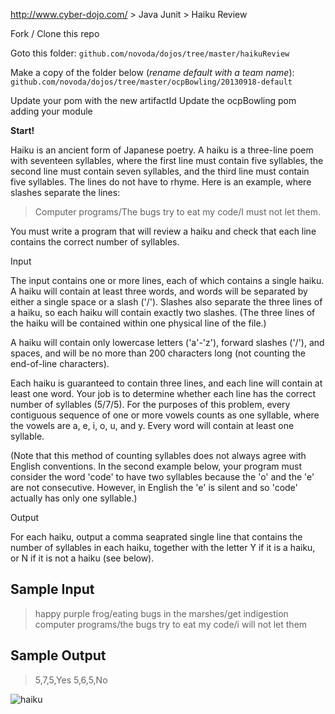 http://www.cyber-dojo.com/ > Java Junit > Haiku Review

Fork / Clone this repo

Goto this folder:
`github.com/novoda/dojos/tree/master/haikuReview`

Make a copy of the folder below (*rename default with a team name*):
`github.com/novoda/dojos/tree/master/ocpBowling/20130918-default`

Update your pom with the new artifactId
Update the ocpBowling pom adding your module

**Start!**

Haiku is an ancient form of Japanese poetry. A haiku
is a three-line poem with seventeen syllables, where
the first line must contain five syllables, the second
line must contain seven syllables, and the third line
must contain five syllables. The lines do not have to
rhyme. Here is an example, where slashes separate the
lines:

>Computer programs/The bugs try to eat my code/I must not let them.


You must write a program that will review a haiku and
check that each line contains the correct number of
syllables.

Input

The input contains one or more lines, each of which
contains a single haiku. A haiku will contain at least
three words, and words will be separated by either a
single space or a slash ('/'). Slashes also separate
the three lines of a haiku, so each haiku will contain
exactly two slashes. (The three lines of the haiku will
be contained within one physical line of the file.)

A haiku will contain only lowercase letters ('a'-'z'),
forward slashes ('/'), and spaces, and will be no more
than 200 characters long (not counting the end-of-line
characters).

Each haiku is guaranteed to contain three lines, and
each line will contain at least one word. Your job is
to determine whether each line has the correct number
of syllables (5/7/5). For the purposes of this problem,
every contiguous sequence of one or more vowels counts
as one syllable, where the vowels are
a, e, i, o, u, and y. Every word will contain at least
one syllable.

(Note that this method of counting syllables does not
always agree with English conventions. In the second
example below, your program must consider the word
'code' to have two syllables because the 'o' and the
'e' are not consecutive. However, in English the 'e'
is silent and so 'code' actually has only one syllable.)

Output

For each haiku, output a comma seaprated single line
that contains the number of syllables in each haiku,
together with the letter Y if it is a haiku, or N if
it is not a haiku (see below).


Sample Input
------------
>happy purple frog/eating bugs in the marshes/get indigestion
>computer programs/the bugs try to eat my code/i will not let them

Sample Output
-------------
>5,7,5,Yes
>5,6,5,No

![haiku](http://www.quickmeme.com/img/61/6190f94a90cc47288544831eb61905a2bb4e8e178c7086c94c77370583b97c15.jpg)
